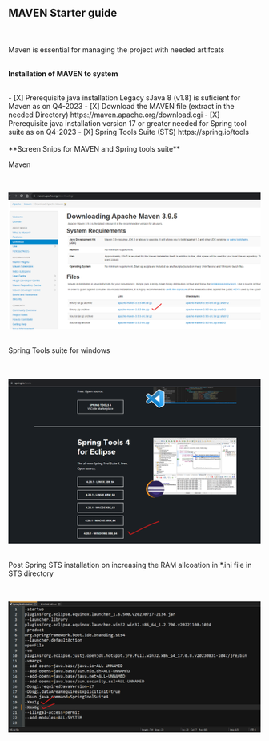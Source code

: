 ## MAVEN Starter guide

</br>
</br>
Maven is essential for managing the project with needed artifcats 
</br>
</br>

**Installation of MAVEN to system**

</br>
- [X] Prerequisite java installation Legacy sJava 8 (v1.8) is suficient for Maven as on Q4-2023 
- [X] Download the MAVEN file (extract in the needed Directory) https://maven.apache.org/download.cgi
- [X] Prerequisite java installation version 17 or greater needed for Spring tool suite as on Q4-2023 
- [X] Spring Tools Suite (STS) https://spring.io/tools
</br>

</br>
**Screen Snips for MAVEN and Spring tools suite**
</br>

Maven 

   </br>
   </br>
    <img src="./files/1-maven.png" >
   </br>
   </br>
   
Spring Tools suite for windows 

   </br>
   </br>
    <img src="./files/2-sts.png" >
   </br>
   </br>
   
Post Spring STS installation on increasing the RAM allcoation in *.ini file in STS directory

   </br>
   </br>
    <img src="./files/3-sts.png" >
   </br>
   </br>
